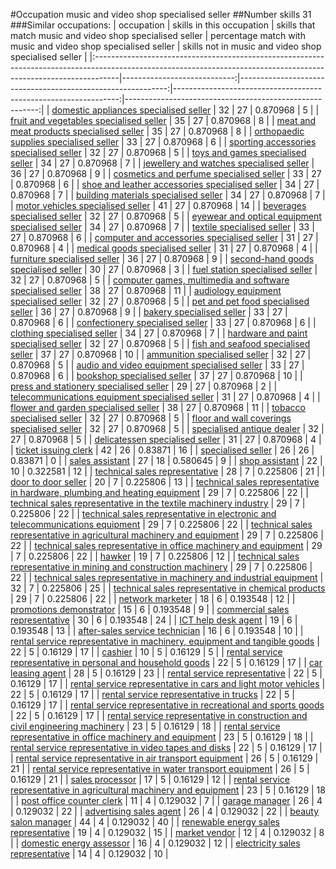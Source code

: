 #Occupation music and video shop specialised seller
##Number skills 31
###Similar occupations:
| occupation                                                                                                                                                        |   skills in this occupation |   skills that match music and video shop specialised seller |   percentage match with music and video shop specialised seller |   skills not in music and video shop specialised seller |
|:------------------------------------------------------------------------------------------------------------------------------------------------------------------|----------------------------:|------------------------------------------------------------:|----------------------------------------------------------------:|--------------------------------------------------------:|
| [domestic appliances specialised seller](domestic_appliances_specialised_seller.md)                                                                               |                          32 |                                                          27 |                                                        0.870968 |                                                       5 |
| [fruit and vegetables specialised seller](fruit_and_vegetables_specialised_seller.md)                                                                             |                          35 |                                                          27 |                                                        0.870968 |                                                       8 |
| [meat and meat products specialised seller](meat_and_meat_products_specialised_seller.md)                                                                         |                          35 |                                                          27 |                                                        0.870968 |                                                       8 |
| [orthopaedic supplies specialised seller](orthopaedic_supplies_specialised_seller.md)                                                                             |                          33 |                                                          27 |                                                        0.870968 |                                                       6 |
| [sporting accessories specialised seller](sporting_accessories_specialised_seller.md)                                                                             |                          32 |                                                          27 |                                                        0.870968 |                                                       5 |
| [toys and games specialised seller](toys_and_games_specialised_seller.md)                                                                                         |                          34 |                                                          27 |                                                        0.870968 |                                                       7 |
| [jewellery and watches specialised seller](jewellery_and_watches_specialised_seller.md)                                                                           |                          36 |                                                          27 |                                                        0.870968 |                                                       9 |
| [cosmetics and perfume specialised seller](cosmetics_and_perfume_specialised_seller.md)                                                                           |                          33 |                                                          27 |                                                        0.870968 |                                                       6 |
| [shoe and leather accessories specialised seller](shoe_and_leather_accessories_specialised_seller.md)                                                             |                          34 |                                                          27 |                                                        0.870968 |                                                       7 |
| [building materials specialised seller](building_materials_specialised_seller.md)                                                                                 |                          34 |                                                          27 |                                                        0.870968 |                                                       7 |
| [motor vehicles specialised seller](motor_vehicles_specialised_seller.md)                                                                                         |                          41 |                                                          27 |                                                        0.870968 |                                                      14 |
| [beverages specialised seller](beverages_specialised_seller.md)                                                                                                   |                          32 |                                                          27 |                                                        0.870968 |                                                       5 |
| [eyewear and optical equipment specialised seller](eyewear_and_optical_equipment_specialised_seller.md)                                                           |                          34 |                                                          27 |                                                        0.870968 |                                                       7 |
| [textile specialised seller](textile_specialised_seller.md)                                                                                                       |                          33 |                                                          27 |                                                        0.870968 |                                                       6 |
| [computer and accessories specialised seller](computer_and_accessories_specialised_seller.md)                                                                     |                          31 |                                                          27 |                                                        0.870968 |                                                       4 |
| [medical goods specialised seller](medical_goods_specialised_seller.md)                                                                                           |                          31 |                                                          27 |                                                        0.870968 |                                                       4 |
| [furniture specialised seller](furniture_specialised_seller.md)                                                                                                   |                          36 |                                                          27 |                                                        0.870968 |                                                       9 |
| [second-hand goods specialised seller](second-hand_goods_specialised_seller.md)                                                                                   |                          30 |                                                          27 |                                                        0.870968 |                                                       3 |
| [fuel station specialised seller](fuel_station_specialised_seller.md)                                                                                             |                          32 |                                                          27 |                                                        0.870968 |                                                       5 |
| [computer games, multimedia and software specialised seller](computer_games,_multimedia_and_software_specialised_seller.md)                                       |                          38 |                                                          27 |                                                        0.870968 |                                                      11 |
| [audiology equipment specialised seller](audiology_equipment_specialised_seller.md)                                                                               |                          32 |                                                          27 |                                                        0.870968 |                                                       5 |
| [pet and pet food specialised seller](pet_and_pet_food_specialised_seller.md)                                                                                     |                          36 |                                                          27 |                                                        0.870968 |                                                       9 |
| [bakery specialised seller](bakery_specialised_seller.md)                                                                                                         |                          33 |                                                          27 |                                                        0.870968 |                                                       6 |
| [confectionery specialised seller](confectionery_specialised_seller.md)                                                                                           |                          33 |                                                          27 |                                                        0.870968 |                                                       6 |
| [clothing specialised seller](clothing_specialised_seller.md)                                                                                                     |                          34 |                                                          27 |                                                        0.870968 |                                                       7 |
| [hardware and paint specialised seller](hardware_and_paint_specialised_seller.md)                                                                                 |                          32 |                                                          27 |                                                        0.870968 |                                                       5 |
| [fish and seafood specialised seller](fish_and_seafood_specialised_seller.md)                                                                                     |                          37 |                                                          27 |                                                        0.870968 |                                                      10 |
| [ammunition specialised seller](ammunition_specialised_seller.md)                                                                                                 |                          32 |                                                          27 |                                                        0.870968 |                                                       5 |
| [audio and video equipment specialised seller](audio_and_video_equipment_specialised_seller.md)                                                                   |                          33 |                                                          27 |                                                        0.870968 |                                                       6 |
| [bookshop specialised seller](bookshop_specialised_seller.md)                                                                                                     |                          37 |                                                          27 |                                                        0.870968 |                                                      10 |
| [press and stationery specialised seller](press_and_stationery_specialised_seller.md)                                                                             |                          29 |                                                          27 |                                                        0.870968 |                                                       2 |
| [telecommunications equipment specialised seller](telecommunications_equipment_specialised_seller.md)                                                             |                          31 |                                                          27 |                                                        0.870968 |                                                       4 |
| [flower and garden specialised seller](flower_and_garden_specialised_seller.md)                                                                                   |                          38 |                                                          27 |                                                        0.870968 |                                                      11 |
| [tobacco specialised seller](tobacco_specialised_seller.md)                                                                                                       |                          32 |                                                          27 |                                                        0.870968 |                                                       5 |
| [floor and wall coverings specialised seller](floor_and_wall_coverings_specialised_seller.md)                                                                     |                          32 |                                                          27 |                                                        0.870968 |                                                       5 |
| [specialised antique dealer](specialised_antique_dealer.md)                                                                                                       |                          32 |                                                          27 |                                                        0.870968 |                                                       5 |
| [delicatessen specialised seller](delicatessen_specialised_seller.md)                                                                                             |                          31 |                                                          27 |                                                        0.870968 |                                                       4 |
| [ticket issuing clerk](ticket_issuing_clerk.md)                                                                                                                   |                          42 |                                                          26 |                                                        0.83871  |                                                      16 |
| [specialised seller](specialised_seller.md)                                                                                                                       |                          26 |                                                          26 |                                                        0.83871  |                                                       0 |
| [sales assistant](sales_assistant.md)                                                                                                                             |                          27 |                                                          18 |                                                        0.580645 |                                                       9 |
| [shop assistant](shop_assistant.md)                                                                                                                               |                          22 |                                                          10 |                                                        0.322581 |                                                      12 |
| [technical sales representative](technical_sales_representative.md)                                                                                               |                          28 |                                                           7 |                                                        0.225806 |                                                      21 |
| [door to door seller](door_to_door_seller.md)                                                                                                                     |                          20 |                                                           7 |                                                        0.225806 |                                                      13 |
| [technical sales representative in hardware, plumbing and heating equipment](technical_sales_representative_in_hardware,_plumbing_and_heating_equipment.md)       |                          29 |                                                           7 |                                                        0.225806 |                                                      22 |
| [technical sales representative in the textile machinery industry](technical_sales_representative_in_the_textile_machinery_industry.md)                           |                          29 |                                                           7 |                                                        0.225806 |                                                      22 |
| [technical sales representative in electronic and telecommunications equipment](technical_sales_representative_in_electronic_and_telecommunications_equipment.md) |                          29 |                                                           7 |                                                        0.225806 |                                                      22 |
| [technical sales representative in agricultural machinery and equipment](technical_sales_representative_in_agricultural_machinery_and_equipment.md)               |                          29 |                                                           7 |                                                        0.225806 |                                                      22 |
| [technical sales representative in office machinery and equipment](technical_sales_representative_in_office_machinery_and_equipment.md)                           |                          29 |                                                           7 |                                                        0.225806 |                                                      22 |
| [hawker](hawker.md)                                                                                                                                               |                          19 |                                                           7 |                                                        0.225806 |                                                      12 |
| [technical sales representative in mining and construction machinery](technical_sales_representative_in_mining_and_construction_machinery.md)                     |                          29 |                                                           7 |                                                        0.225806 |                                                      22 |
| [technical sales representative in machinery and industrial equipment](technical_sales_representative_in_machinery_and_industrial_equipment.md)                   |                          32 |                                                           7 |                                                        0.225806 |                                                      25 |
| [technical sales representative in chemical products](technical_sales_representative_in_chemical_products.md)                                                     |                          29 |                                                           7 |                                                        0.225806 |                                                      22 |
| [network marketer](network_marketer.md)                                                                                                                           |                          18 |                                                           6 |                                                        0.193548 |                                                      12 |
| [promotions demonstrator](promotions_demonstrator.md)                                                                                                             |                          15 |                                                           6 |                                                        0.193548 |                                                       9 |
| [commercial sales representative](commercial_sales_representative.md)                                                                                             |                          30 |                                                           6 |                                                        0.193548 |                                                      24 |
| [ICT help desk agent](ICT_help_desk_agent.md)                                                                                                                     |                          19 |                                                           6 |                                                        0.193548 |                                                      13 |
| [after-sales service technician](after-sales_service_technician.md)                                                                                               |                          16 |                                                           6 |                                                        0.193548 |                                                      10 |
| [rental service representative in machinery, equipment and tangible goods](rental_service_representative_in_machinery,_equipment_and_tangible_goods.md)           |                          22 |                                                           5 |                                                        0.16129  |                                                      17 |
| [cashier](cashier.md)                                                                                                                                             |                          10 |                                                           5 |                                                        0.16129  |                                                       5 |
| [rental service representative in personal and household goods](rental_service_representative_in_personal_and_household_goods.md)                                 |                          22 |                                                           5 |                                                        0.16129  |                                                      17 |
| [car leasing agent](car_leasing_agent.md)                                                                                                                         |                          28 |                                                           5 |                                                        0.16129  |                                                      23 |
| [rental service representative](rental_service_representative.md)                                                                                                 |                          22 |                                                           5 |                                                        0.16129  |                                                      17 |
| [rental service representative in cars and light motor vehicles](rental_service_representative_in_cars_and_light_motor_vehicles.md)                               |                          22 |                                                           5 |                                                        0.16129  |                                                      17 |
| [rental service representative in trucks](rental_service_representative_in_trucks.md)                                                                             |                          22 |                                                           5 |                                                        0.16129  |                                                      17 |
| [rental service representative in recreational and sports goods](rental_service_representative_in_recreational_and_sports_goods.md)                               |                          22 |                                                           5 |                                                        0.16129  |                                                      17 |
| [rental service representative in construction and civil engineering machinery](rental_service_representative_in_construction_and_civil_engineering_machinery.md) |                          23 |                                                           5 |                                                        0.16129  |                                                      18 |
| [rental service representative in office machinery and equipment](rental_service_representative_in_office_machinery_and_equipment.md)                             |                          23 |                                                           5 |                                                        0.16129  |                                                      18 |
| [rental service representative in video tapes and disks](rental_service_representative_in_video_tapes_and_disks.md)                                               |                          22 |                                                           5 |                                                        0.16129  |                                                      17 |
| [rental service representative in air transport equipment](rental_service_representative_in_air_transport_equipment.md)                                           |                          26 |                                                           5 |                                                        0.16129  |                                                      21 |
| [rental service representative in water transport equipment](rental_service_representative_in_water_transport_equipment.md)                                       |                          26 |                                                           5 |                                                        0.16129  |                                                      21 |
| [sales processor](sales_processor.md)                                                                                                                             |                          17 |                                                           5 |                                                        0.16129  |                                                      12 |
| [rental service representative in agricultural machinery and equipment](rental_service_representative_in_agricultural_machinery_and_equipment.md)                 |                          23 |                                                           5 |                                                        0.16129  |                                                      18 |
| [post office counter clerk](post_office_counter_clerk.md)                                                                                                         |                          11 |                                                           4 |                                                        0.129032 |                                                       7 |
| [garage manager](garage_manager.md)                                                                                                                               |                          26 |                                                           4 |                                                        0.129032 |                                                      22 |
| [advertising sales agent](advertising_sales_agent.md)                                                                                                             |                          26 |                                                           4 |                                                        0.129032 |                                                      22 |
| [beauty salon manager](beauty_salon_manager.md)                                                                                                                   |                          44 |                                                           4 |                                                        0.129032 |                                                      40 |
| [renewable energy sales representative](renewable_energy_sales_representative.md)                                                                                 |                          19 |                                                           4 |                                                        0.129032 |                                                      15 |
| [market vendor](market_vendor.md)                                                                                                                                 |                          12 |                                                           4 |                                                        0.129032 |                                                       8 |
| [domestic energy assessor](domestic_energy_assessor.md)                                                                                                           |                          16 |                                                           4 |                                                        0.129032 |                                                      12 |
| [electricity sales representative](electricity_sales_representative.md)                                                                                           |                          14 |                                                           4 |                                                        0.129032 |                                                      10 |
